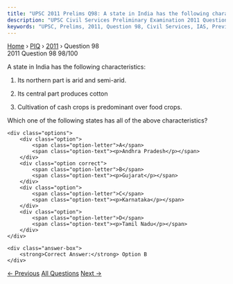 ```yaml
---
title: "UPSC 2011 Prelims Q98: A state in India has the following characteristics: 1. Its n..."
description: "UPSC Civil Services Preliminary Examination 2011 Question 98 with options and answer"
keywords: "UPSC, Prelims, 2011, Question 98, Civil Services, IAS, Previous Year Questions"
---
```


<nav class="breadcrumb">
    <a href="../../">Home</a>
    <span>›</span>
    <a href="../">PIQ</a>
    <span>›</span>
    <a href="./">2011</a>
    <span>›</span>
    <span>Question 98</span>
</nav>

<div class="question-header">
    <div class="question-meta">
        <span class="year-badge">2011</span>
        <span class="question-number">Question 98</span>
        <span class="progress">98/100</span>
    </div>
    <div class="progress-bar">
        <div class="progress-fill" style="width: 98.0%"></div>
    </div>
</div>

<div class="question-content">
    <div class="question-text">
        <p>A state in India has the following characteristics:</p>
<ol>
<li>
<p>Its northern part is arid and semi-arid.</p>
</li>
<li>
<p>Its central part produces cotton</p>
</li>
<li>
<p>Cultivation of cash crops is predominant over food crops.</p>
</li>
</ol>
<p>Which one of the following states has all of the above characteristics?</p>
    </div>
    
    <div class="options">
        <div class="option">
            <span class="option-letter">A</span>
            <span class="option-text"><p>Andhra Pradesh</p></span>
        </div>
        <div class="option correct">
            <span class="option-letter">B</span>
            <span class="option-text"><p>Gujarat</p></span>
        </div>
        <div class="option">
            <span class="option-letter">C</span>
            <span class="option-text"><p>Karnataka</p></span>
        </div>
        <div class="option">
            <span class="option-letter">D</span>
            <span class="option-text"><p>Tamil Nadu</p></span>
        </div>
    </div>

    <div class="answer-box">
        <strong>Correct Answer:</strong> Option B
    </div>
</div>

<div class="question-nav">
    <a href="../q097-the-brahmaputra-irrawady-and-mekong-rivers-origina/" class="nav-btn prev">← Previous</a>
    <a href="../" class="nav-btn center">All Questions</a>
    <a href="../q099-what-is-virtual-private-network/" class="nav-btn next">Next →</a>
</div>
